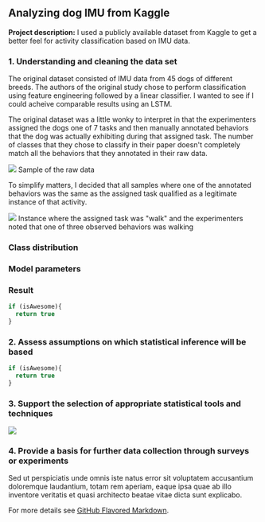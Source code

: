 ## Analyzing dog IMU from Kaggle

**Project description:** I used a publicly available dataset from Kaggle to get a better feel for activity classification based on IMU data.

### 1. Understanding and cleaning the data set

The original dataset consisted of IMU data from 45 dogs of different breeds. 
The authors of the original study chose to perform classification using feature engineering followed by a linear classifier. I wanted to see if I could acheive comparable results using an LSTM.  

The original dataset was a little wonky to interpret in that the experimenters assigned the dogs one of 7 tasks and then manually annotated behaviors that the dog was actually exhibiting during that assigned task. The number of classes that they chose to classify in their paper doesn't completely match all the behaviors that they annotated in their raw data. 

<img src="images/dummy_thumbnail.jpg?raw=true"/>
Sample of the raw data

To simplify matters, I decided that all samples where one of the annotated behaviors was the same as the assigned task qualified as a legitimate instance of that activity.

<img src="images/dummy_thumbnail.jpg?raw=true"/>
Instance where the assigned task was "walk" and the experimenters noted that one of three observed behaviors was walking

### Class distribution

### Model parameters

### Result
 

```javascript
if (isAwesome){
  return true
}
```

### 2. Assess assumptions on which statistical inference will be based

```javascript
if (isAwesome){
  return true
}
```

### 3. Support the selection of appropriate statistical tools and techniques

<img src="images/dummy_thumbnail.jpg?raw=true"/>

### 4. Provide a basis for further data collection through surveys or experiments

Sed ut perspiciatis unde omnis iste natus error sit voluptatem accusantium doloremque laudantium, totam rem aperiam, eaque ipsa quae ab illo inventore veritatis et quasi architecto beatae vitae dicta sunt explicabo. 

For more details see [GitHub Flavored Markdown](https://guides.github.com/features/mastering-markdown/).
